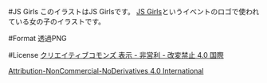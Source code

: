 #JS Girls
このイラストはJS Girlsです。
[JS Girls](http://jsgirls.org/)というイベントのロゴで使われている女の子のイラストです。

#Format
透過PNG

#License
[クリエイティブコモンズ 表示 - 非営利 - 改変禁止 4.0 国際](http://creativecommons.org/licenses/by-nc-nd/4.0/deed.ja)

[Attribution-NonCommercial-NoDerivatives 4.0 International](http://creativecommons.org/licenses/by-nc-nd/4.0/deed)